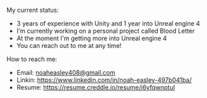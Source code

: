 My current status:
- 3 years of experience with Unity and 1 year into Unreal engine 4
- I’m currently working on a personal project called Blood Letter
- At the moment I'm getting more into Unreal engine 4
- You can reach out to me at any time!

How to reach me: 
- Email: noaheasley408@gmail.com
- Linkin: https://www.linkedin.com/in/noah-easley-497b041ba/
- Resume: https://resume.creddle.io/resume/i6yfqwnptul
